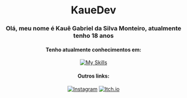 <div align="center">
  <h1> KaueDev </h1>

  ### **Olá, meu nome é Kauê Gabriel da Silva Monteiro, atualmente tenho 18 anos**

  #### Tenho atualmente conhecimentos em:
  [![My Skills](https://skillicons.dev/icons?i=godot,python,java,js,html,css)](https://skillicons.dev)

  #### Outros links:
  
  [![Instagram](https://img.shields.io/badge/-Instagram-E4405F?style=for-the-badge&logo=instagram&logoColor=white)](https://www.instagram.com/kkabriel.on/)
  [![Itch.io](https://img.shields.io/badge/Itch.io-FA5C5C?style=for-the-badge&logo=itch.io&logoColor=white)](https://manokg.itch.io/)

</div>



